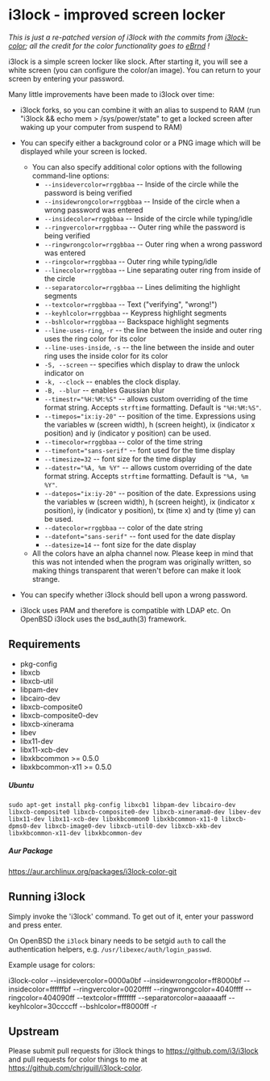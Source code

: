 i3lock - improved screen locker
===============================

_This is just a re-patched version of i3lock with the commits from [i3lock-color](https://github.com/eBrnd/i3lock-color); all the credit for the color functionality goes to [eBrnd](https://github.com/eBrnd/) !_

i3lock is a simple screen locker like slock. After starting it, you will
see a white screen (you can configure the color/an image). You can return
to your screen by entering your password.

Many little improvements have been made to i3lock over time:

- i3lock forks, so you can combine it with an alias to suspend to RAM
  (run "i3lock && echo mem > /sys/power/state" to get a locked screen
   after waking up your computer from suspend to RAM)

- You can specify either a background color or a PNG image which will be
  displayed while your screen is locked.

  -  You can also specify additional color options with the following command-line options:
     - `--insidevercolor=rrggbbaa` -- Inside of the circle while the password is being verified
     - `--insidewrongcolor=rrggbbaa` -- Inside of the circle when a wrong password was entered
     - `--insidecolor=rrggbbaa` -- Inside of the circle while typing/idle
     - `--ringvercolor=rrggbbaa` -- Outer ring while the password is being verified
     - `--ringwrongcolor=rrggbbaa` -- Outer ring when a wrong password was entered
     - `--ringcolor=rrggbbaa` -- Outer ring while typing/idle
     - `--linecolor=rrggbbaa` -- Line separating outer ring from inside of the circle
     - `--separatorcolor=rrggbbaa` -- Lines delimiting the highlight segments
     - `--textcolor=rrggbbaa` -- Text ("verifying", "wrong!")
     - `--keyhlcolor=rrggbbaa` -- Keypress highlight segments
     - `--bshlcolor=rrggbbaa` -- Backspace highlight segments
     - `--line-uses-ring`, `-r` -- the line between the inside and outer ring uses the ring color for its color
     - `--line-uses-inside`, `-s` -- the line between the inside and outer ring uses the inside color for its color
     - `-S, --screen` -- specifies which display to draw the unlock indicator on
     - `-k, --clock` -- enables the clock display.
     - `-B, --blur` -- enables Gaussian blur
     - `--timestr="%H:%M:%S"` -- allows custom overriding of the time format string. Accepts `strftime` formatting. Default is `"%H:%M:%S"`.
     - `--timepos="ix:iy-20"` -- position of the time. Expressions using the variables w (screen width), h (screen height), ix (indicator x position) and iy (indicator y position) can be used.
     - `--timecolor=rrggbbaa` -- color of the time string
     - `--timefont="sans-serif"` -- font used for the time display
     - `--timesize=32` -- font size for the time display
     - `--datestr="%A, %m %Y"` -- allows custom overriding of the date format string. Accepts `strftime` formatting. Default is `"%A, %m %Y"`.
     - `--datepos="ix:iy-20"` -- position of the date. Expressions using the variables w (screen width), h (screen height), ix (indicator x position), iy (indicator y position), tx (time x) and ty (time y) can be used.
     - `--datecolor=rrggbbaa` -- color of the date string
     - `--datefont="sans-serif"` -- font used for the date display
     - `--datesize=14` -- font size for the date display
  - All the colors have an alpha channel now. Please keep in mind that this was not intended when the program was originally written, so making things transparent that weren't before can make it look strange.

- You can specify whether i3lock should bell upon a wrong password.

- i3lock uses PAM and therefore is compatible with LDAP etc.
  On OpenBSD i3lock uses the bsd_auth(3) framework.

Requirements
------------
- pkg-config
- libxcb
- libxcb-util
- libpam-dev
- libcairo-dev
- libxcb-composite0
- libxcb-composite0-dev
- libxcb-xinerama
- libev
- libx11-dev
- libx11-xcb-dev
- libxkbcommon >= 0.5.0
- libxkbcommon-x11 >= 0.5.0

##### Ubuntu

    sudo apt-get install pkg-config libxcb1 libpam-dev libcairo-dev libxcb-composite0 libxcb-composite0-dev libxcb-xinerama0-dev libev-dev libx11-dev libx11-xcb-dev libxkbcommon0 libxkbcommon-x11-0 libxcb-dpms0-dev libxcb-image0-dev libxcb-util0-dev libxcb-xkb-dev libxkbcommon-x11-dev libxkbcommon-dev
    
##### Aur Package
https://aur.archlinux.org/packages/i3lock-color-git

Running i3lock
-------------
Simply invoke the 'i3lock' command. To get out of it, enter your password and
press enter.

On OpenBSD the `i3lock` binary needs to be setgid `auth` to call the
authentication helpers, e.g. `/usr/libexec/auth/login_passwd`.

Example usage for colors:

i3lock-color --insidevercolor=0000a0bf --insidewrongcolor=ff8000bf --insidecolor=ffffffbf --ringvercolor=0020ffff --ringwrongcolor=4040ffff --ringcolor=404090ff --textcolor=ffffffff  --separatorcolor=aaaaaaff --keyhlcolor=30ccccff --bshlcolor=ff8000ff -r


Upstream
--------
Please submit pull requests for i3lock things to https://github.com/i3/i3lock and pull requests for color things to me at https://github.com/chrjguill/i3lock-color.
